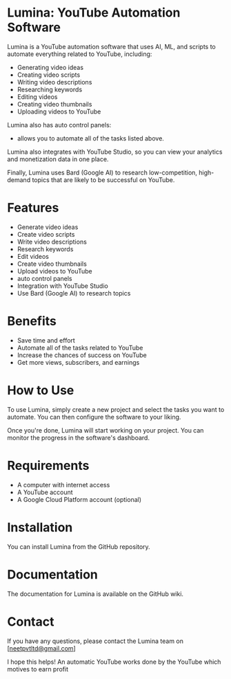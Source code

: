 # Lumina: YouTube Automation Software

Lumina is a YouTube automation software that uses AI, ML, and scripts to automate everything related to YouTube, including:

* Generating video ideas
* Creating video scripts
* Writing video descriptions
* Researching keywords
* Editing videos
* Creating video thumbnails
* Uploading videos to YouTube

Lumina also has auto control panels:

* allows you to automate all of the tasks listed above.

Lumina also integrates with YouTube Studio, so you can view your analytics and monetization data in one place.

Finally, Lumina uses Bard (Google AI) to research low-competition, high-demand topics that are likely to be successful on YouTube.

# Features

* Generate video ideas
* Create video scripts
* Write video descriptions
* Research keywords
* Edit videos
* Create video thumbnails
* Upload videos to YouTube
* auto control panels
* Integration with YouTube Studio
* Use Bard (Google AI) to research topics

# Benefits

* Save time and effort
* Automate all of the tasks related to YouTube
* Increase the chances of success on YouTube
* Get more views, subscribers, and earnings

# How to Use

To use Lumina, simply create a new project and select the tasks you want to automate. You can then configure the software to your liking.

Once you're done, Lumina will start working on your project. You can monitor the progress in the software's dashboard.

# Requirements

* A computer with internet access
* A YouTube account
* A Google Cloud Platform account (optional)

# Installation

You can install Lumina from the GitHub repository.

# Documentation

The documentation for Lumina is available on the GitHub wiki.

# Contact

If you have any questions, please contact the Lumina team on [neetpvtltd@gmail.com]


I hope this helps!
An automatic YouTube works done by the YouTube which motives to earn profit 
